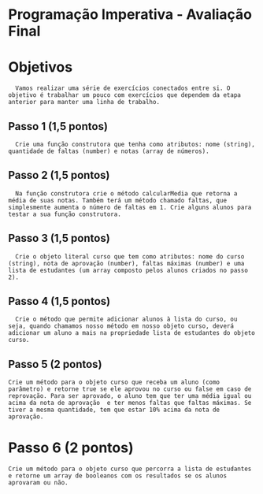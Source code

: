 #  Programação Imperativa - Avaliação Final

# Objetivos

      Vamos realizar uma série de exercícios conectados entre si. O objetivo é trabalhar um pouco com exercícios que dependem da etapa anterior para manter uma linha de trabalho.

## Passo 1 (1,5 pontos)

      Crie uma função construtora que tenha como atributos: nome (string), quantidade de faltas (number) e notas (array de números). 
 
## Passo 2 (1,5 pontos)

      Na função construtora crie o método calcularMedia que retorna a média de suas notas. Também terá um método chamado faltas, que simplesmente aumenta o número de faltas em 1. Crie alguns alunos para testar a sua função construtora. 

## Passo 3 (1,5 pontos)

      Crie o objeto literal curso que tem como atributos: nome do curso (string), nota de aprovação (number), faltas máximas (number) e uma lista de estudantes (um array composto pelos alunos criados no passo 2).


## Passo 4 (1,5 pontos)

      Crie o método que permite adicionar alunos à lista do curso, ou seja, quando chamamos nosso método em nosso objeto curso, deverá adicionar um aluno a mais na propriedade lista de estudantes do objeto curso.

## Passo 5 (2 pontos)

	Crie um método para o objeto curso que receba um aluno (como parâmetro) e retorne true se ele aprovou no curso ou false em caso de reprovação. Para ser aprovado, o aluno tem que ter uma média igual ou acima da nota de aprovação  e ter menos faltas que faltas máximas. Se tiver a mesma quantidade, tem que estar 10% acima da nota de aprovação.

# Passo 6 (2 pontos)

	Crie um método para o objeto curso que percorra a lista de estudantes e retorne um array de booleanos com os resultados se os alunos aprovaram ou não. 